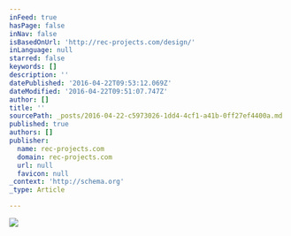 ```yaml
---
inFeed: true
hasPage: false
inNav: false
isBasedOnUrl: 'http://rec-projects.com/design/'
inLanguage: null
starred: false
keywords: []
description: ''
datePublished: '2016-04-22T09:53:12.069Z'
dateModified: '2016-04-22T09:51:07.747Z'
author: []
title: ''
sourcePath: _posts/2016-04-22-c5973026-1dd4-4cf1-a41b-0ff27ef4400a.md
published: true
authors: []
publisher:
  name: rec-projects.com
  domain: rec-projects.com
  url: null
  favicon: null
_context: 'http://schema.org'
_type: Article

---
```

![](http://rec-projects.com/wp-content/uploads/2015/07/BrandKnew_logo_mk-260x185.jpg)